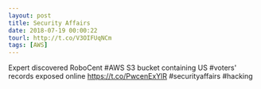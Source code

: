 ```yaml
---
layout: post
title: Security Affairs
date: 2018-07-19 00:00:22
tourl: http://t.co/V3OIFUqNCm
tags: [AWS]
---
```

Expert discovered RoboCent #AWS S3 bucket containing US #voters' records exposed online
https://t.co/PwcenExYlR
#securityaffairs #hacking